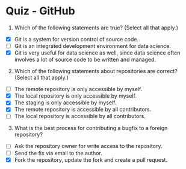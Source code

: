 # Quiz - GitHub

1. Which of the following statements are true? (Select all that apply.)
- [x] Git is a system for version control of source code.
- [ ] Git is an integrated development environment for data science.
- [x] Git is very useful for data science as well, since data science often involves a lot of source code to be written and managed.

2. Which of the following statements about repositories are correct? (Select all that apply.)
- [ ] The remote repository is only accessible by myself.
- [x] The local repository is only accessible by myself.
- [x] The staging is only accessible by myself.
- [x] The remote repository is accessible by all contributors.
- [ ] The local repository is accessible by all contributors.

3. What is the best process for contributing a bugfix to a foreign repository?
- [ ] Ask the repository owner for write access to the repository.
- [ ] Send the fix via email to the author.
- [x] Fork the repository, update the fork and create a pull request.
